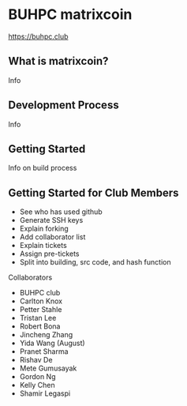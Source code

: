 BUHPC matrixcoin 
================

https://buhpc.club


What is matrixcoin?
----------------

Info

Development Process
-------------------

Info

Getting Started
---------------

Info on build process

Getting Started for Club Members
--------------------------------
 - See who has used github
 - Generate SSH keys
 - Explain forking
 - Add collaborator list
 - Explain tickets
 - Assign pre-tickets
 - Split into building, src code, and hash function

Collaborators

 - BUHPC club
 - Carlton Knox
 - Petter Stahle
 - Tristan Lee
 - Robert Bona
 - Jincheng Zhang
 - Yida Wang (August) 
 - Pranet Sharma
 - Rishav De
 - Mete Gumusayak 
 - Gordon Ng
 - Kelly Chen
 - Shamir Legaspi
